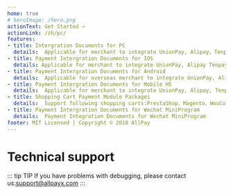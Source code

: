 ```yaml
---
home: true
# heroImage: /hero.png
actionText: Get Started →
actionLink: /zh/pc/
features:
- title: Intergration Documents for PC
  details:  Applicable for merchant to integrate UnionPay, Alipay，Tenpay and more cross border online payment.Applicable for Chinese domestic merchant to integrate UnionPay, Alipay, Wechat and credit card payment
- title: Payment Intergration Documents for IOS
  details: Applicable for merchant to integrate UnionPay, Alipay Tenpay and more cross border online payment.Applicable for Chinese domestic merchant to integrate UnionPay, Alipay, Wechat and credit card
- title: Payment Intergration Documents for Android
  details:  Applicable for overseas merchant to integrate UnionPay, Alipay,Tenpay and more cross border online payment.Applicable for Chinese domestic merchant to integrate UnionPay, Alipay, Wechat and credit card payment
- title: Payment Intergration Documents for Mobile H5
  details:  Applicable for merchant to integrate UnionPay, Alipay, Tenpay and more cross border online payment. Applicable for Chinese domestic merchant to integrate UnionPay, Alipay, Wechat and credit card
- title: Shopping Cart Payment Module Packages
  details:  Support following shopping carts:PrestaShop、Magento、WooCommerce、OpenCart
- title: Payment Intergration Documents for Wechat MiniProgram
  details:  Payment Integration Documents for Wechat MiniProgram
footer: MIT Licensed | Copyright © 2018 AllPay
---
```


# Technical support

::: tip TIP
If you have problems with debugging, please contact us:support@allpayx.com
:::